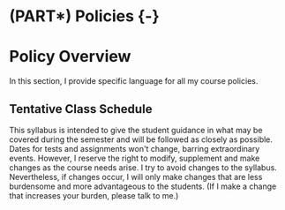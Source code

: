 # (PART\*) Policies {-}


# Policy Overview

In this section, I provide specific language for all my course policies. 



## Tentative Class Schedule

This syllabus is intended to give the student guidance in what may be covered during the semester and will be followed as closely as possible. Dates for tests and assignments won't change, barring extraordinary events. However, I reserve the right to modify, supplement and make changes as the course needs arise. I try to avoid changes to the syllabus. Nevertheless, if changes occur, I will only make changes that are less burdensome and more advantageous to the students. (If I make a change that increases your burden, please talk to me.)

